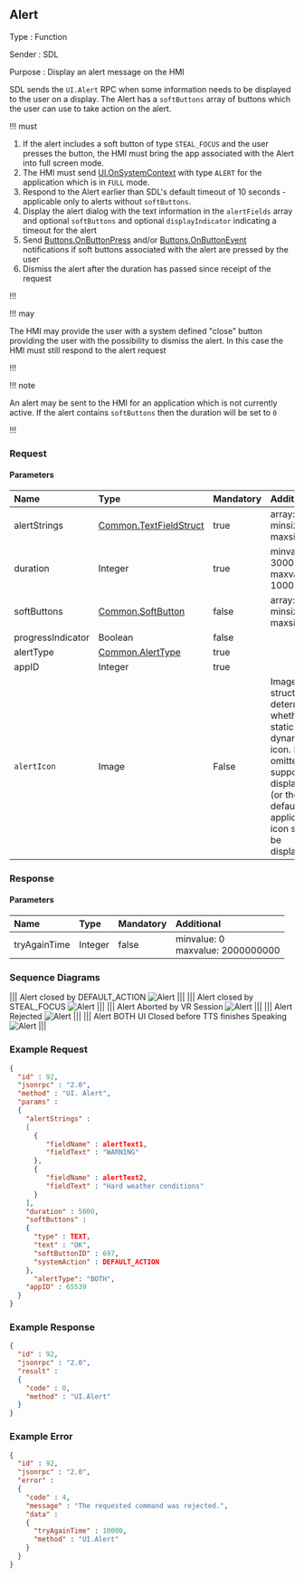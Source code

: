 ## Alert

Type
: Function

Sender
: SDL

Purpose
: Display an alert message on the HMI

SDL sends the `UI.Alert` RPC when some information needs to be displayed to the user on a display. The Alert has a `softButtons` array of buttons which the user can use to take action on the alert.

!!! must

  1. If the alert includes a soft button of type `STEAL_FOCUS` and the user presses the button, the HMI must bring the app associated with the Alert into full screen mode.
  2. The HMI must send [UI.OnSystemContext](../onsystemcontext) with type `ALERT` for the application which is in `FULL` mode.
  3. Respond to the Alert earlier than SDL's default timeout of 10 seconds - applicable only to alerts without `softButtons`.
  4. Display the alert dialog with the text information in the `alertFields` array and optional `softButtons` and optional `displayIndicator` indicating a timeout for the alert
  5. Send [Buttons.OnButtonPress](../../buttons/onbuttonpress) and/or [Buttons.OnButtonEvent](../../buttons/onbuttonevent) notifications if soft buttons associated with the alert are pressed by the user
  6. Dismiss the alert after the duration has passed since receipt of the request

!!!

!!! may

The HMI may provide the user with a system defined "close" button providing the user with the possibility to dismiss the alert. In this case the HMI must still respond to the alert request

!!!

!!! note

An alert may be sent to the HMI for an application which is not currently active. If the alert contains `softButtons` then the duration will be set to `0`

!!!

### Request

#### Parameters

|Name|Type|Mandatory|Additional|
|:---|:---|:--------|:---------|
|alertStrings|[Common.TextFieldStruct](../../common/structs/#textfieldstruct)|true|array: true<br>minsize: 0<br>maxsize: 3|
|duration|Integer|true|minvalue: 3000<br>maxvalue: 10000|
|softButtons|[Common.SoftButton](../../common/structs/#softbutton)|false|array: true<br>minsize: 0<br>maxsize: 4|
|progressIndicator|Boolean|false||
|alertType|[Common.AlertType](../../common/enums/#alerttype)|true||
|appID|Integer|true||
|`alertIcon`|Image|False|Image struct determining whether static or dynamic icon. If omitted on supported displays, no (or the default if applicable) icon should be displayed.|

### Response

#### Parameters

|Name|Type|Mandatory|Additional|
|:---|:---|:--------|:---------|
|tryAgainTime|Integer|false|minvalue: 0<br>maxvalue: 2000000000|

### Sequence Diagrams
|||
Alert closed by DEFAULT_ACTION
![Alert](./assets/AlertDefaultAction.png)
|||
|||
Alert closed by STEAL_FOCUS
![Alert](./assets/AlertStealFocus.png)
|||
|||
Alert Aborted by VR Session
![Alert](./assets/AlertAborted.png)
|||
|||
Alert Rejected
![Alert](./assets/AlertRejected.png)
|||
|||
Alert BOTH UI Closed before TTS finishes Speaking
![Alert](./assets/AlertTTS.png)
|||

### Example Request

```json
{
  "id" : 92,
  "jsonrpc" : "2.0",
  "method" : "UI. Alert",
  "params" :
  {
    "alertStrings" :
    [
      {
         "fieldName" : alertText1,
         "fieldText" : "WARNING"
      },
      {
         "fieldName" : alertText2,
         "fieldText" : "Hard weather conditions"
      }
    ],
    "duration" : 5000,
    "softButtons" :
    {
      "type" : TEXT,
      "text" : "OK",
      "softButtonID" : 697,
      "systemAction" : DEFAULT_ACTION
    },
      "alertType": "BOTH",
    "appID" : 65539
  }
}
```
### Example Response

```json
{
  "id" : 92,
  "jsonrpc" : "2.0",
  "result" :
  {
    "code" : 0,
    "method" : "UI.Alert"
  }
}
```

### Example Error

```json
{
  "id" : 92,
  "jsonrpc" : "2.0",
  "error" :
  {
    "code" : 4,
    "message" : "The requested command was rejected.",
    "data" :
    {
      "tryAgainTime" : 10000,
      "method" : "UI.Alert"
    }
  }
}
```

